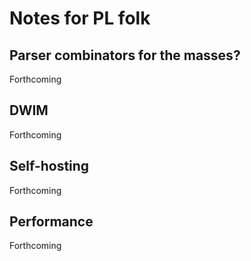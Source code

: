 <!--  -*- Mode: Markdown; -*-                            -->
<!--                                                     -->
<!-- Notes on Rosie for PL (and maybe general CS?) geeks -->
<!-- (c) 2016, Jamie A. Jennings                         -->

# Notes for PL folk

## Parser combinators for the masses?

Forthcoming

## DWIM

Forthcoming

## Self-hosting

Forthcoming


## Performance

Forthcoming




